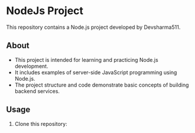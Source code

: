 # NodeJs Project

This repository contains a Node.js project developed by Devsharma511. 

## About

- This project is intended for learning and practicing Node.js development.
- It includes examples of server-side JavaScript programming using Node.js.
- The project structure and code demonstrate basic concepts of building backend services.

## Usage

1. Clone this repository:
